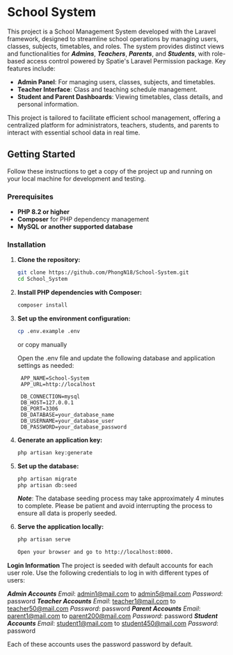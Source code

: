 # School System

This project is a School Management System developed with the Laravel framework, designed to streamline school operations by managing users, classes, subjects, timetables, and roles. The system provides distinct views and functionalities for **_Admins_**, **_Teachers_**, **_Parents_**, and **_Students_**, with role-based access control powered by Spatie's Laravel Permission package. Key features include:

-   **Admin Panel**: For managing users, classes, subjects, and timetables.
-   **Teacher Interface**: Class and teaching schedule management.
-   **Student and Parent Dashboards**: Viewing timetables, class details, and personal information.

This project is tailored to facilitate efficient school management, offering a centralized platform for administrators, teachers, students, and parents to interact with essential school data in real time.

## Getting Started

Follow these instructions to get a copy of the project up and running on your local machine for development and testing.

### Prerequisites

-   **PHP 8.2 or higher**
-   **Composer** for PHP dependency management
-   **MySQL or another supported database**

### Installation

1. **Clone the repository:**

    ```bash
    git clone https://github.com/PhongN18/School-System.git
    cd School_System

    ```

2. **Install PHP dependencies with Composer:**

    ```bash
    composer install

    ```

3. **Set up the environment configuration:**

    ```bash
    cp .env.example .env
    ```

    or copy manually

    Open the .env file and update the following database and application settings as needed:

    ```
     APP_NAME=School-System
     APP_URL=http://localhost

     DB_CONNECTION=mysql
     DB_HOST=127.0.0.1
     DB_PORT=3306
     DB_DATABASE=your_database_name
     DB_USERNAME=your_database_user
     DB_PASSWORD=your_database_password
    ```

4. **Generate an application key:**

    ```bash
    php artisan key:generate

    ```

5. **Set up the database:**

    ```bash
    php artisan migrate
    php artisan db:seed
    ```

    **_Note_**: The database seeding process may take approximately 4 minutes to complete.
    Please be patient and avoid interrupting the process to ensure all data is properly seeded.

6. **Serve the application locally:**

    ```bash
    php artisan serve

    Open your browser and go to http://localhost:8000.
    ```

**Login Information**
The project is seeded with default accounts for each user role. Use the following credentials to log in with different types of users:

**_Admin Accounts_**
_Email_: admin1@mail.com to admin5@mail.com
_Password_: password
**_Teacher Accounts_**
_Email_: teacher1@mail.com to teacher50@mail.com
_Password_: password
**_Parent Accounts_**
_Email_: parent1@mail.com to parent200@mail.com
_Password_: password
**_Student Accounts_**
_Email_: student1@mail.com to student450@mail.com
_Password_: password

Each of these accounts uses the password password by default.
